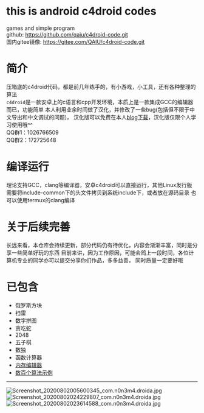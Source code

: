 # this is android c4droid codes
games and simple program  
github: https://github.com/qaiu/c4droid-code.git  
国内gitee镜像: https://gitee.com/QAIU/c4droid-code.git
# 简介
压箱底的c4droid代码，都是前几年练手的，有小游戏，小工具，还有各种整理的算法  
`c4droid`是一款安卓上的c语言和cpp开发环境，本质上是一款集成GCC的编辑器而已，功能简单
本人利用业余时间做了汉化，并修改了一些bug(包括但不限于中文导出和中文调试的问题)，
汉化版可以免费在本人[blog下载](https://blog.qaiu.top)，汉化版仅限个人学习使用哦^^  
QQ群1：1026766509  
QQ群2：172725648  
# 编译运行
理论支持GCC，clang等编译器，安卓c4droid可以直接运行，其他Linux发行版
需要将include-common下的头文件拷贝到系统include下，或者放在源码目录
也可以使用termux的clang编译
# 关于后续完善
长远来看，本仓库会持续更新，部分代码仍有待优化，内容会渐渐丰富，同时是分享一些简单好玩的东西
目前来讲，因为工作原因，可能会鸽上一段时间，各位计算机专业的同学亦可以提交分享你们作品，多多益善，
同时质量一定要好哦
# 已包含
- 俄罗斯方块
- 扫雷
- 数字拼图
- 贪吃蛇
- 2048
- 五子棋
- 数独
- 函数计算器
- [内存编辑器](https://github.com/qaiu/c4droid-code/tree/main/tools/memedit)
- [数百个算法示例](https://github.com/qaiu/c4droid-code/tree/main/simple-programs/C语言基础算法)

-----
![Screenshot_20200802005600345_com.n0n3m4.droida.jpg](https://blog.qaiu.top/upload/2020/08/Screenshot_2020-08-02-00-56-00-345_com.n0n3m4.droida-5c420cfc3c3d4375b0042716b2d2f9f4.jpg)
![Screenshot_20200802024229807_com.n0n3m4.droida.jpg](https://blog.qaiu.top/upload/2020/08/Screenshot_2020-08-02-02-42-29-807_com.n0n3m4.droida-3d48ade904dc49bf9f991ad9ff448bc0.jpg)
![Screenshot_20200802023614588_com.n0n3m4.droida.jpg](https://blog.qaiu.top/upload/2020/08/Screenshot_2020-08-02-02-36-14-588_com.n0n3m4.droida-ec34f56b785e4d15ad8257d239c1d8a0.jpg)
